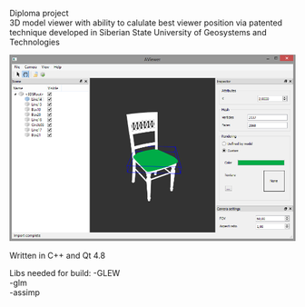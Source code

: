 Diploma project  
3D model viewer with ability to calulate best viewer position via patented technique developed in Siberian State University of Geosystems and Technologies

![alt tag](https://github.com/alpex92/AViewer/blob/master/screenshot.png)

Written in C++ and Qt 4.8

Libs needed for build:
-GLEW  
-glm  
-assimp  
